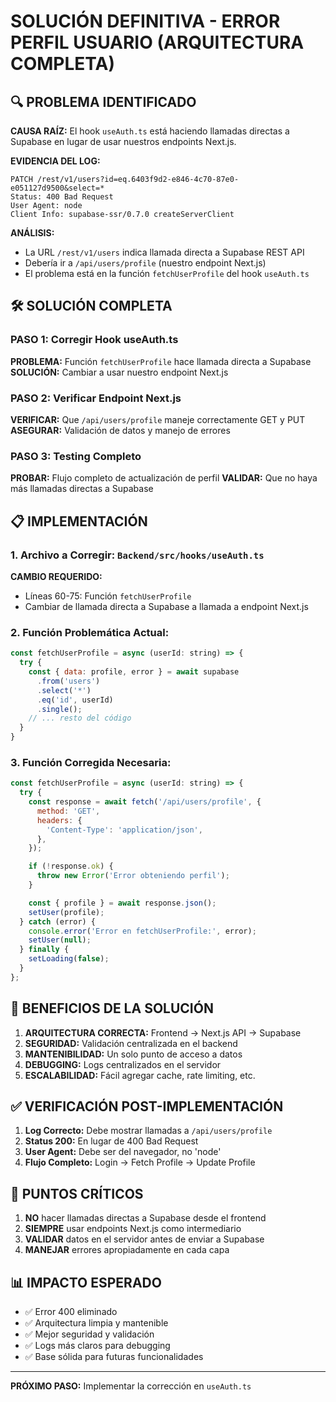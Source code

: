 # SOLUCIÓN DEFINITIVA - ERROR PERFIL USUARIO (ARQUITECTURA COMPLETA)

## 🔍 PROBLEMA IDENTIFICADO

**CAUSA RAÍZ:** El hook `useAuth.ts` está haciendo llamadas directas a Supabase en lugar de usar nuestros endpoints Next.js.

**EVIDENCIA DEL LOG:**
```
PATCH /rest/v1/users?id=eq.6403f9d2-e846-4c70-87e0-e051127d9500&select=*
Status: 400 Bad Request
User Agent: node
Client Info: supabase-ssr/0.7.0 createServerClient
```

**ANÁLISIS:**
- La URL `/rest/v1/users` indica llamada directa a Supabase REST API
- Debería ir a `/api/users/profile` (nuestro endpoint Next.js)
- El problema está en la función `fetchUserProfile` del hook `useAuth.ts`

## 🛠️ SOLUCIÓN COMPLETA

### PASO 1: Corregir Hook useAuth.ts

**PROBLEMA:** Función `fetchUserProfile` hace llamada directa a Supabase
**SOLUCIÓN:** Cambiar a usar nuestro endpoint Next.js

### PASO 2: Verificar Endpoint Next.js

**VERIFICAR:** Que `/api/users/profile` maneje correctamente GET y PUT
**ASEGURAR:** Validación de datos y manejo de errores

### PASO 3: Testing Completo

**PROBAR:** Flujo completo de actualización de perfil
**VALIDAR:** Que no haya más llamadas directas a Supabase

## 📋 IMPLEMENTACIÓN

### 1. Archivo a Corregir: `Backend/src/hooks/useAuth.ts`

**CAMBIO REQUERIDO:**
- Líneas 60-75: Función `fetchUserProfile`
- Cambiar de llamada directa a Supabase a llamada a endpoint Next.js

### 2. Función Problemática Actual:
```javascript
const fetchUserProfile = async (userId: string) => {
  try {
    const { data: profile, error } = await supabase
      .from('users')
      .select('*')
      .eq('id', userId)
      .single();
    // ... resto del código
  }
}
```

### 3. Función Corregida Necesaria:
```javascript
const fetchUserProfile = async (userId: string) => {
  try {
    const response = await fetch('/api/users/profile', {
      method: 'GET',
      headers: {
        'Content-Type': 'application/json',
      },
    });

    if (!response.ok) {
      throw new Error('Error obteniendo perfil');
    }

    const { profile } = await response.json();
    setUser(profile);
  } catch (error) {
    console.error('Error en fetchUserProfile:', error);
    setUser(null);
  } finally {
    setLoading(false);
  }
};
```

## 🎯 BENEFICIOS DE LA SOLUCIÓN

1. **ARQUITECTURA CORRECTA:** Frontend → Next.js API → Supabase
2. **SEGURIDAD:** Validación centralizada en el backend
3. **MANTENIBILIDAD:** Un solo punto de acceso a datos
4. **DEBUGGING:** Logs centralizados en el servidor
5. **ESCALABILIDAD:** Fácil agregar cache, rate limiting, etc.

## ✅ VERIFICACIÓN POST-IMPLEMENTACIÓN

1. **Log Correcto:** Debe mostrar llamadas a `/api/users/profile`
2. **Status 200:** En lugar de 400 Bad Request
3. **User Agent:** Debe ser del navegador, no 'node'
4. **Flujo Completo:** Login → Fetch Profile → Update Profile

## 🚨 PUNTOS CRÍTICOS

1. **NO** hacer llamadas directas a Supabase desde el frontend
2. **SIEMPRE** usar endpoints Next.js como intermediario
3. **VALIDAR** datos en el servidor antes de enviar a Supabase
4. **MANEJAR** errores apropiadamente en cada capa

## 📊 IMPACTO ESPERADO

- ✅ Error 400 eliminado
- ✅ Arquitectura limpia y mantenible
- ✅ Mejor seguridad y validación
- ✅ Logs más claros para debugging
- ✅ Base sólida para futuras funcionalidades

---

**PRÓXIMO PASO:** Implementar la corrección en `useAuth.ts`
